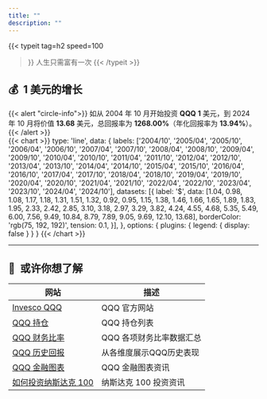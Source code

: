 ```yaml
---
title: ""
description: ""
---
```


{{< typeit 
  tag=h2
  speed=100
>}}
人生只需富有一次
{{< /typeit >}}

## 💰&nbsp;&nbsp;1 美元的增长
{{< alert "circle-info">}}
如从 2004 年 10 月开始投资 **QQQ** **1** 美元，到 2024 年 10 月将价值 **13.68** 美元，总回报率为 **1268.00%**（年化回报率为 **13.94%**）。
{{< /alert >}}
<br>
{{< chart >}}
type: 'line',
data: {
    labels: ['2004/10', '2005/04', '2005/10', '2006/04', '2006/10', '2007/04', '2007/10', '2008/04', '2008/10', '2009/04', '2009/10', '2010/04', '2010/10', '2011/04', '2011/10', '2012/04', '2012/10', '2013/04', '2013/10', '2014/04', '2014/10', '2015/04', '2015/10', '2016/04', '2016/10', '2017/04', '2017/10', '2018/04', '2018/10', '2019/04', '2019/10', '2020/04', '2020/10', '2021/04', '2021/10', '2022/04', '2022/10', '2023/04', '2023/10', '2024/04', '2024/10'],
    datasets: [{
        label: '$',
        data: [1.04, 0.98, 1.08, 1.17, 1.18, 1.31, 1.51, 1.32, 0.92, 0.95, 1.15, 1.38, 1.46, 1.66, 1.65, 1.89, 1.83, 1.95, 2.33, 2.42, 2.85, 3.10, 3.18, 2.97, 3.29, 3.82, 4.24, 4.55, 4.68, 5.35, 5.49, 6.00, 7.56, 9.49, 10.84, 8.79, 7.89, 9.05, 9.69, 12.10, 13.68],
        borderColor: 'rgb(75, 192, 192)',
        tension: 0.1,
    }],
},
options: {
    plugins: {
        legend: {
            display: false
        }
    }
}
{{< /chart >}}

---
<div id="qqq-tradingview">
    <script>
        const container = document.getElementById('qqq-tradingview');
        const script = document.createElement('script');
        script.type = 'text/javascript';
        script.src = 'https://s3.tradingview.com/external-embedding/embed-widget-mini-symbol-overview.js';  // 加载TradingView库
        script.async = true; //  异步加载，不阻塞页面渲染
        script.textContent = `{"symbol": "NASDAQ:QQQ",
                                "width": "100%",
                                "height": "220",
                                "locale": "zh_CN",
                                "dateRange": "60M",
                                "colorTheme": "dark",
                                "isTransparent": true,
                                "autosize": true}`;
        container.appendChild(script);  //  将 <script> 标签添加到容器中
    </script>
</div>


## 🔗&nbsp;&nbsp;或许你想了解

| 网站 | 描述 |
|---|---|
| [Invesco QQQ](https://www.invesco.com/us/financial-products/etfs/product-detail?audienceType=Investor&productId=ETF-QQQ) | QQQ 官方网站 |
| [QQQ 持仓](https://www.invesco.com/us/financial-products/etfs/holdings?audienceType=Investor&ticker=QQQ) | QQQ 持仓列表 | 
| [QQQ 财务比率](https://marketchameleon.com/Overview/QQQ/ETF-Financial-Ratios/) | QQQ 各项财务比率数据汇总 | 
| [QQQ 历史回报](https://www.lazyportfolioetf.com/etf/invesco-qqq-trust-qqq/) | 从各维度展示QQQ历史表现 |
| [QQQ 金融图表](https://www.financecharts.com/etfs/QQQ/) | QQQ 金融图表资讯 |
| [如何投资纳斯达克 100](/posts/1728723295012-invest-qqq/) | 纳斯达克 100 投资资讯 |

